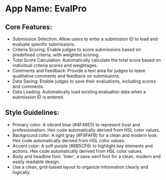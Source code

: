 # **App Name**: EvalPro

## Core Features:

- Submission Selection: Allow users to enter a submission ID to load and evaluate specific submissions.
- Criteria Scoring: Enable judges to score submissions based on predefined criteria, with weighted scoring.
- Total Score Calculation: Automatically calculate the total score based on individual criteria scores and weightages.
- Comments and Feedback: Provide a text area for judges to leave qualitative comments and feedback on submissions.
- Data Saving: Enable judges to save their evaluations, including scores and comments.
- Data Loading: Automatically load existing evaluation data when a submission ID is entered.

## Style Guidelines:

- Primary color: A vibrant blue (#4F46E5) to represent trust and professionalism.  Hex code automatically derived from HSL color values.
- Background color: A light gray (#F9FAFB) for a clean and modern look.  Hex code automatically derived from HSL color values.
- Accent color: A soft purple (#8B5CF6) to highlight key elements and actions.  Hex code automatically derived from HSL color values.
- Body and headline font: 'Inter', a sans-serif font for a clean, modern and easily readable design.
- Use a clean, grid-based layout to organize information clearly and logically.